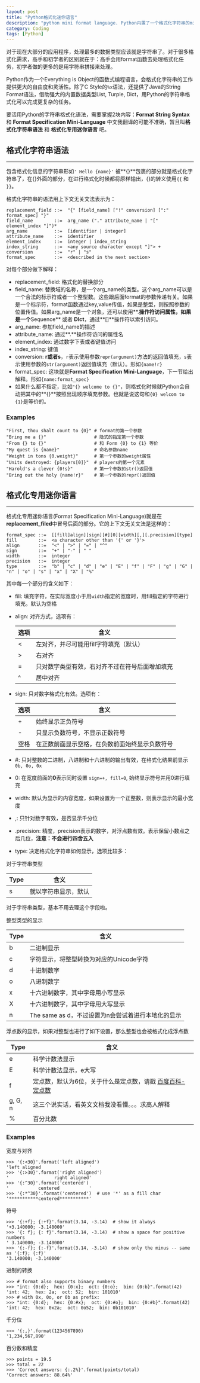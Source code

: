 ```yaml
---
layout: post
title: "Python格式化迷你语言"
description: "python mini format language. Python内置了一个格式化字符串的mini语言，可以完成大部分的格式化任务"
category: Coding
tags: [Python]
---
```

对于现在大部分的应用程序，处理最多的数据类型应该就是字符串了。对于很多格式化需求，高手和初学者的区别就在于：高手会用format函数去处理格式化任务，初学者做的更多的是用字符串拼接来处理。

Python作为一个Everything is Object的函数式编程语言，会格式化字符串的工作提供更大的自由度和灵活性。除了C Style的`%x`语法，还提供了Java的String Format语法，借助强大的内置数据类型List, Turple, Dict，用Python的字符串格式化可以完成更复杂的任务。

要活用Python的字符串格式化语法，需要掌握2块内容：**Format String Syntax** 和 **Format Specification Mini-Language** 中文我翻译的可能不准确，暂且叫**格式化字符串语法** 和 **格式化专用迷你语言** 吧。

## 格式化字符串语法

---

包含格式化信息的字符串形如`' Hello {name}'` 被**{}**包裹的部分就是格式化字符串了，在{}外面的部分，在进行格式化时候都将原样输出，{}的转义使用`{{` 和 `}}`。

格式化字符串的语法用上下文无关文法表示为：

    replacement_field ::=  "{" [field_name] ["!" conversion] [":" format_spec] "}"
    field_name        ::=  arg_name ("." attribute_name | "[" element_index "]")*
    arg_name          ::=  [identifier | integer]
    attribute_name    ::=  identifier
    element_index     ::=  integer | index_string
    index_string      ::=  <any source character except "]"> +
    conversion        ::=  "r" | "s"
    format_spec       ::=  <described in the next section>
    
对每个部分做下解释：

* replacement_field: 格式化的替换部分
* field_name: 替换域的名称，是一个arg_name的类型。这个arg_name可以是一个合法的标示符或者一个整型数。这些跟后面format的参数传递有关。如果是一个标示符，format函数通过key,value传值，如果是整型，则按照参数的位置传值。如果arg_name是一个对象，还可以使用**.**操作符访问属性，如果是一个**Sequence** 或者 **DIct**，通过**[]**操作符以索引访问。
* arg_name: 参加field_name的描述
* attribute_name: 通过**.**操作符访问的属性名
* element_index: 通过数字下表或者键值访问
* index_string: 键值
* conversion: **r或者s**，`r`表示使用参数`repr(argument)`方法的返回值填充，`s`表示使用参数的`str(argument)`返回值填充（默认）。形如`{name!r}`
* format_spec: 这块就是**Format Specification Mini-Language**，下一节给出解释。形如`{name:format_spec}`
* 如果什么都不指定，比如`"{} welcome to {}"`，则格式化时候就Python会自动把其中的**{}**按照出现顺序填充参数。也就是说这句和`{0} welcom to {1}`是等价的。


### Examples

    "First, thou shalt count to {0}" # format的第一个参数
    "Bring me a {}"                  # 隐式的指定第一个参数
    "From {} to {}"                  # 和 Form {0} to {1} 等价
    "My quest is {name}"             # 命名参数name
    "Weight in tons {0.weight}"      # 第一个参数的weight属性
    "Units destroyed: {players[0]}"  # players的第一个元素
    "Harold's a clever {0!s}"        # 第一个参数的str()返回值
    "Bring out the holy {name!r}"    # 第一个参数的repr()返回值
    
## 格式化专用迷你语言

---

格式化专用迷你语言(Format Specification Mini-Language)就是在**replacement_filed**中冒号后面的部分。它的上下文无关文法是这样的：

    format_spec ::=  [[fill]align][sign][#][0][width][,][.precision][type]
    fill        ::=  <a character other than '{' or '}'>
    align       ::=  "<" | ">" | "=" | "^"
    sign        ::=  "+" | "-" | " "
    width       ::=  integer
    precision   ::=  integer
    type        ::=  "b" | "c" | "d" | "e" | "E" | "f" | "F" | "g" | "G" | "n" | "o" | "s" | "x" | "X" | "%"
    
其中每一个部分的含义如下：

* fill: 填充字符，在实际宽度小于用`width`指定的宽度时，用fill指定的字符进行填充。默认为空格
* align: 对齐方式，选项有：

    选项 | 含义
    ------ | --------
    <|左对齐，并尽可能用fill字符填充（默认）
    \> | 右对齐
    = | 只对数字类型有效，右对齐不过在符号后面增加填充
    ^ | 居中对齐

* sign: 只对数字格式化有效。选项有：

    选项 | 含义
    ------- | -------
    \+ | 始终显示正负符号
    \- | 只显示负数符号，不显示正数符号
    空格 | 在正数前面显示空格，在负数前面始终显示负数符号

* \#: 只对整数的二进制，八进制和十六进制的输出有效，在格式化结果前显示`0b, 0o, 0x`
* 0: 在宽度前面的**0**表示同时设置 `sign=+, fill=0`, 始终显示符号并用0进行填充 
* width: 默认为显示的内容宽度，如果设置为一个正整数，则表示显示的最小宽度
* ,: 只针对数字有效，是否显示千分位
* .precision: 精度，precision表示的数字，对浮点数有效。表示保留小数点之后几位，**注意：不会进行四舍五入**
* type: 决定格式化字符串如何显示，选项比较多：

对于字符串类型

Type | 含义
--- | ---
s | 就以字符串显示，默认

对于字符串类型，基本不用去理这个字段啦。

整型类型的显示

Type | 含义
--- | ---
b | 二进制显示
c | 字符显示，将整型转换为对应的Unicode字符
d | 十进制数字
o | 八进制数字
x | 十六进制数字，其中字母用小写显示
X | 十六进制数字，其中字母用大写显示
n | The same as d，不过设置为n会尝试着进行本地化的显示

浮点数的显示，如果对整型也进行了如下设置，那么整型也会被格式化成浮点数

Type | 含义
--- | ---
e | 科学计数法显示
E | 科学计数法显示，e大写
f | 定点数，默认为6位，关于什么是定点数，请戳 [百度百科-定点数](http://baike.baidu.com/view/686808.htm)
g, G, n | 这三个说实话，看英文文档我没看懂。。。求高人解释
% | 百分比数

### Examples

宽度与对齐

    >>> '{:<30}'.format('left aligned')
    'left aligned                  '
    >>> '{:>30}'.format('right aligned')
    '                 right aligned'
    >>> '{:^30}'.format('centered')
    '           centered           '
    >>> '{:*^30}'.format('centered')  # use '*' as a fill char
    '***********centered***********'

符号

    >>> '{:+f}; {:+f}'.format(3.14, -3.14)  # show it always
    '+3.140000; -3.140000'
    >>> '{: f}; {: f}'.format(3.14, -3.14)  # show a space for positive numbers
    ' 3.140000; -3.140000'
    >>> '{:-f}; {:-f}'.format(3.14, -3.14)  # show only the minus -- same as '{:f}; {:f}'
    '3.140000; -3.140000'


进制的转换

    >>> # format also supports binary numbers
    >>> "int: {0:d};  hex: {0:x};  oct: {0:o};  bin: {0:b}".format(42)
    'int: 42;  hex: 2a;  oct: 52;  bin: 101010'
    >>> # with 0x, 0o, or 0b as prefix:
    >>> "int: {0:d};  hex: {0:#x};  oct: {0:#o};  bin: {0:#b}".format(42)
    'int: 42;  hex: 0x2a;  oct: 0o52;  bin: 0b101010'


千分位

    >>> '{:,}'.format(1234567890)
    '1,234,567,890'


百分数和精度

    >>> points = 19.5
    >>> total = 22
    >>> 'Correct answers: {:.2%}'.format(points/total)
    'Correct answers: 88.64%'

